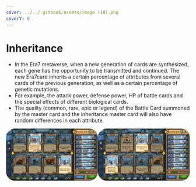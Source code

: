 ```yaml
---
cover: ../../.gitbook/assets/image (18).png
coverY: 0
---
```


# Inheritance

* In the Era7 metaverse, when a new generation of cards are synthesized, each gene has the opportunity to be transmitted and continued. The new Era7card inherits a certain percentage of attributes from several cards of the previous generation, as well as a certain percentage of genetic mutations.
* For example, the attack power, defense power, HP of battle cards and the special effects of different biological cards.
* The quality (common, rare, epic or legend) of the Battle Card summoned by the master card and the inheritance master card will also have random differences in each attribute.

![](<../../.gitbook/assets/image (26).png>)
